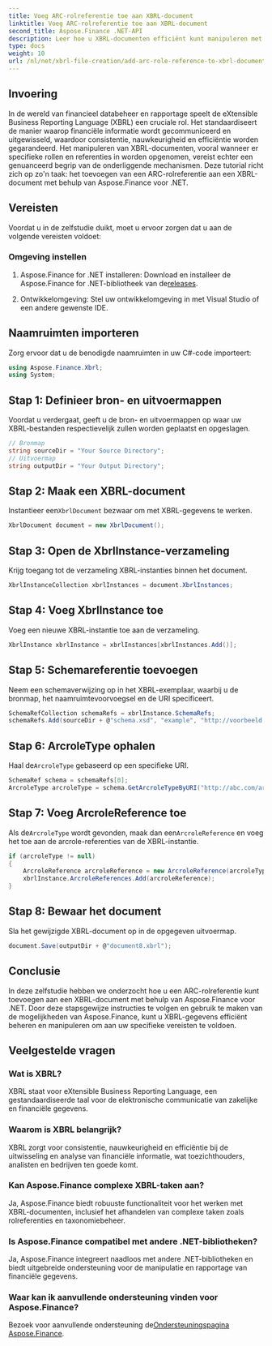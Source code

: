 ```yaml
---
title: Voeg ARC-rolreferentie toe aan XBRL-document
linktitle: Voeg ARC-rolreferentie toe aan XBRL-document
second_title: Aspose.Finance .NET-API
description: Leer hoe u XBRL-documenten efficiënt kunt manipuleren met Aspose.Finance voor .NET. Voeg moeiteloos ARC-rolreferenties toe met stapsgewijze begeleiding.
type: docs
weight: 10
url: /nl/net/xbrl-file-creation/add-arc-role-reference-to-xbrl-document/
---
```

## Invoering
In de wereld van financieel databeheer en rapportage speelt de eXtensible Business Reporting Language (XBRL) een cruciale rol. Het standaardiseert de manier waarop financiële informatie wordt gecommuniceerd en uitgewisseld, waardoor consistentie, nauwkeurigheid en efficiëntie worden gegarandeerd. Het manipuleren van XBRL-documenten, vooral wanneer er specifieke rollen en referenties in worden opgenomen, vereist echter een genuanceerd begrip van de onderliggende mechanismen. Deze tutorial richt zich op zo'n taak: het toevoegen van een ARC-rolreferentie aan een XBRL-document met behulp van Aspose.Finance voor .NET.
## Vereisten
Voordat u in de zelfstudie duikt, moet u ervoor zorgen dat u aan de volgende vereisten voldoet:
### Omgeving instellen
1.  Aspose.Finance for .NET installeren: Download en installeer de Aspose.Finance for .NET-bibliotheek van de[releases](https://releases.aspose.com/finance/net/).
   
2. Ontwikkelomgeving: Stel uw ontwikkelomgeving in met Visual Studio of een andere gewenste IDE.
## Naamruimten importeren
Zorg ervoor dat u de benodigde naamruimten in uw C#-code importeert:
```csharp
using Aspose.Finance.Xbrl;
using System;
```
## Stap 1: Definieer bron- en uitvoermappen
Voordat u verdergaat, geeft u de bron- en uitvoermappen op waar uw XBRL-bestanden respectievelijk zullen worden geplaatst en opgeslagen.
```csharp
// Bronmap
string sourceDir = "Your Source Directory";
// Uitvoermap
string outputDir = "Your Output Directory";
```
## Stap 2: Maak een XBRL-document
 Instantieer een`XbrlDocument` bezwaar om met XBRL-gegevens te werken.
```csharp
XbrlDocument document = new XbrlDocument();
```
## Stap 3: Open de XbrlInstance-verzameling
Krijg toegang tot de verzameling XBRL-instanties binnen het document.
```csharp
XbrlInstanceCollection xbrlInstances = document.XbrlInstances;
```
## Stap 4: Voeg XbrlInstance toe
Voeg een nieuwe XBRL-instantie toe aan de verzameling.
```csharp
XbrlInstance xbrlInstance = xbrlInstances[xbrlInstances.Add()];
```
## Stap 5: Schemareferentie toevoegen
Neem een schemaverwijzing op in het XBRL-exemplaar, waarbij u de bronmap, het naamruimtevoorvoegsel en de URI specificeert.
```csharp
SchemaRefCollection schemaRefs = xbrlInstance.SchemaRefs;
schemaRefs.Add(sourceDir + @"schema.xsd", "example", "http://voorbeeld.com/xbrl/taxonomie");
```
## Stap 6: ArcroleType ophalen
 Haal de`ArcroleType` gebaseerd op een specifieke URI.
```csharp
SchemaRef schema = schemaRefs[0];
ArcroleType arcroleType = schema.GetArcroleTypeByURI("http://abc.com/arcrole/footnote-test");
```
## Stap 7: Voeg ArcroleReference toe
 Als de`ArcroleType` wordt gevonden, maak dan een`ArcroleReference` en voeg het toe aan de arcrole-referenties van de XBRL-instantie.
```csharp
if (arcroleType != null)
{
    ArcroleReference arcroleReference = new ArcroleReference(arcroleType);
    xbrlInstance.ArcroleReferences.Add(arcroleReference);
}
```
## Stap 8: Bewaar het document
Sla het gewijzigde XBRL-document op in de opgegeven uitvoermap.
```csharp
document.Save(outputDir + @"document8.xbrl");
```
## Conclusie
In deze zelfstudie hebben we onderzocht hoe u een ARC-rolreferentie kunt toevoegen aan een XBRL-document met behulp van Aspose.Finance voor .NET. Door deze stapsgewijze instructies te volgen en gebruik te maken van de mogelijkheden van Aspose.Finance, kunt u XBRL-gegevens efficiënt beheren en manipuleren om aan uw specifieke vereisten te voldoen.
## Veelgestelde vragen
### Wat is XBRL?
XBRL staat voor eXtensible Business Reporting Language, een gestandaardiseerde taal voor de elektronische communicatie van zakelijke en financiële gegevens.
### Waarom is XBRL belangrijk?
XBRL zorgt voor consistentie, nauwkeurigheid en efficiëntie bij de uitwisseling en analyse van financiële informatie, wat toezichthouders, analisten en bedrijven ten goede komt.
### Kan Aspose.Finance complexe XBRL-taken aan?
Ja, Aspose.Finance biedt robuuste functionaliteit voor het werken met XBRL-documenten, inclusief het afhandelen van complexe taken zoals rolreferenties en taxonomiebeheer.
### Is Aspose.Finance compatibel met andere .NET-bibliotheken?
Ja, Aspose.Finance integreert naadloos met andere .NET-bibliotheken en biedt uitgebreide ondersteuning voor de manipulatie en rapportage van financiële gegevens.
### Waar kan ik aanvullende ondersteuning vinden voor Aspose.Finance?
 Bezoek voor aanvullende ondersteuning de[Ondersteuningspagina Aspose.Finance](https://forum.aspose.com/c/finance/43).